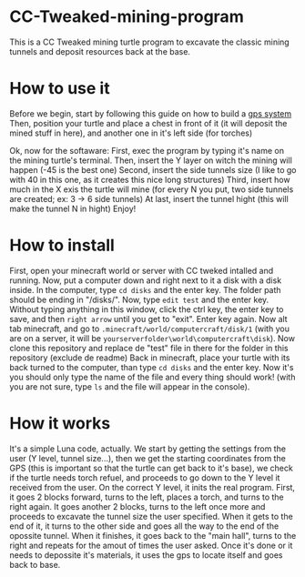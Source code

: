 # CC-Tweaked-mining-program
This is a CC Tweaked mining turtle program to excavate the classic mining tunnels and deposit resources back at the base.

# How to use it

Before we begin, start by following this guide on how to build a [gps system](https://tweaked.cc/guide/gps_setup.html)
Then, position your turtle and place a chest in front of it (it will deposit the mined stuff in here), and another one in it's left side (for torches)

Ok, now for the softaware:
First, exec the program by typing it's name on the mining turtle's terminal.
Then, insert the Y layer on witch the mining will happen (-45 is the best one)
Second, insert the side tunnels size (I like to go with 40 in this one, as it creates this nice long structures)
Third, insert how much in the X exis the turtle will mine (for every N you put, two side tunnels are created; ex: 3 -> 6 side tunnels)
At last, insert the tunnel hight (this will make the tunnel N in hight)
Enjoy!

# How to install 

First, open your minecraft world or server with CC tweked intalled and running.
Now, put a computer down and right next to it a disk with a disk inside.
In the computer, type `cd disks` and the enter key.
The folder path should be ending in "/disks/".
Now, type `edit test` and the enter key.
Without typing anything in this window, click the ctrl key, the enter key to save, and then `right arrow` until you get to "exit". Enter key again.
Now alt tab minecraft, and go to `.minecraft/world/computercraft/disk/1` (with you are on a server, it will be `yourserverfolder\world\computercraft\disk`).
Now clone this repository and replace de "test" file in there for the folder in this repository (exclude de readme)
Back in minecraft, place your turtle with its back turned to the computer, than type `cd disks` and the enter key.
Now it's you should only type the name of the file and every thing should work! (with you are not sure, type `ls` and the file will appear in the console).

# How it works

It's a simple Luna code, actually.
We start by getting the settings from the user (Y level, tunnel size...), then we get the starting coordinates from the GPS (this is important so that the turtle can get back to it's base), we check if the turtle needs torch refuel, and proceeds to go down to the Y level it received from the user.
On the correct Y level, it inits the real program. First, it goes 2 blocks forward, turns to the left, places a torch, and turns to the right again. It goes another 2 blocks, turns to the left once more and proceeds to excavate the tunnel size the user specified. When it gets to the end of it, it turns to the other side and goes all the way to the end of the opossite tunnel. When it finishes, it goes back to the "main hall", turns to the right and repeats for the amout of times the user asked.
Once it's done or it needs to depossite it's materials, it uses the gps to locate itself and goes back to base.

